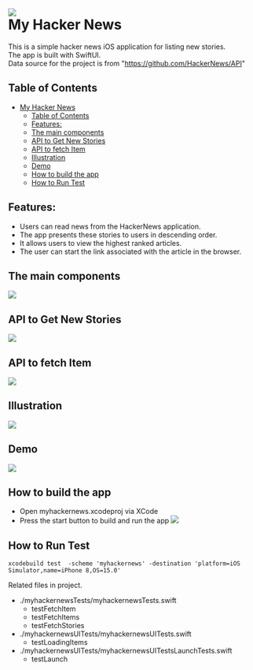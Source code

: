 ![](./pictures/Icon-256.jpg)  
My Hacker News
================================================

This is a simple hacker news iOS application for listing new stories.  
The app is built with SwiftUI.  
Data source for the project is from "https://github.com/HackerNews/API"

## Table of Contents
<!-- START doctoc generated TOC please keep comment here to allow auto update -->
<!-- DON'T EDIT THIS SECTION, INSTEAD RE-RUN doctoc TO UPDATE -->
- [My Hacker News](#my-hacker-news)
  - [Table of Contents](#table-of-contents)
  - [Features:](#features)
  - [The main components](#the-main-components)
  - [API to Get New Stories](#api-to-get-new-stories)
  - [API to fetch Item](#api-to-fetch-item)
  - [Illustration](#illustration)
  - [Demo](#demo)
  - [How to build the app](#how-to-build-the-app)
  - [How to Run Test](#how-to-run-test)
<!-- END doctoc generated TOC please keep comment here to allow auto update -->

## Features:
- Users can read news from the HackerNews application.
- The app presents these stories to users in descending order.  
- It allows users to view the highest ranked articles.  
- The user can start the link associated with the article in the browser.  

## The main components
![](./pictures/Slide6.png)
## API to Get New Stories
![](./pictures/Slide7.png)
## API to fetch Item
![](./pictures/Slide8.png)
## Illustration
![](./pictures/Slide9.png)
## Demo 
![](./pictures/demo_20211205.gif)

## How to build the app
- Open myhackernews.xcodeproj via XCode
- Press the start button to build and run the app
![](./pictures/start_and_run.png)

## How to Run Test
```shell 
xcodebuild test  -scheme 'myhackernews' -destination 'platform=iOS Simulator,name=iPhone 8,OS=15.0'
```
Related files in project. 
- ./myhackernewsTests/myhackernewsTests.swift
  - testFetchItem
  - testFetchItems
  - testFetchStories
- ./myhackernewsUITests/myhackernewsUITests.swift  
  - testLoadingItems
- ./myhackernewsUITests/myhackernewsUITestsLaunchTests.swift  
  - testLaunch



